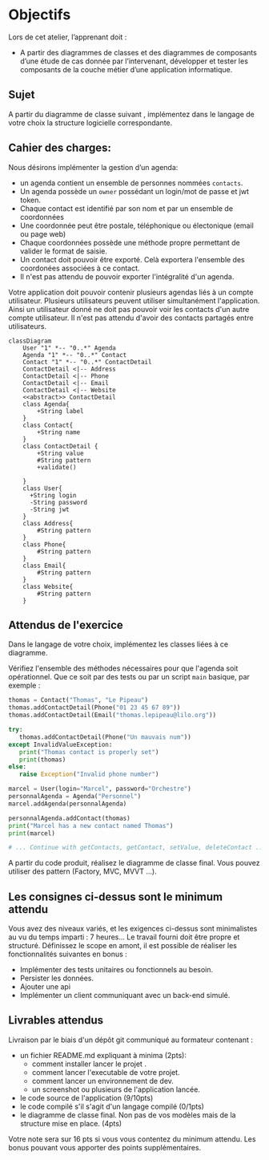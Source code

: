 # Objectifs
Lors de cet atelier, l’apprenant doit :  
-  A partir des diagrammes de classes et des diagrammes de composants d’une étude  de cas donnée par l’intervenant, développer et tester les composants de la couche  métier d’une application informatique.

## Sujet
A partir du diagramme de classe suivant , implémentez dans le langage de votre choix la structure logicielle correspondante.

## Cahier des charges:

Nous désirons implémenter la gestion d’un agenda:
- un agenda contient un ensemble de personnes nommées `contacts`.
- Un agenda possède un `owner` possédant un login/mot de passe et jwt token.
- Chaque contact est identifié par son nom et par un ensemble de coordonnées
- Une coordonnée peut être postale, téléphonique ou électonique (email ou page web)
- Chaque coordonnées possède une méthode propre permettant de valider le format de saisie. 
- Un contact doit pouvoir être exporté. Celà exportera l'ensemble des coordonées associées à ce contact. 
- Il n'est pas attendu de pouvoir exporter l'intégralité d'un agenda.

Votre application doit pouvoir contenir plusieurs agendas liés à un compte utilisateur. 
Plusieurs utilisateurs peuvent utiliser simultanément l'application. 
Ainsi un utilisateur donné ne doit pas pouvoir voir les contacts d'un autre compte utilisateur.
Il n'est pas attendu d'avoir des contacts partagés entre utilisateurs. 

```mermaid
classDiagram
    User "1" *-- "0..*" Agenda
    Agenda "1" *-- "0..*" Contact
    Contact "1" *-- "0..*" ContactDetail
    ContactDetail <|-- Address
    ContactDetail <|-- Phone
    ContactDetail <|-- Email
    ContactDetail <|-- Website
    <<abstract>> ContactDetail
    class Agenda{
        +String label
    }
    class Contact{
        +String name
    }
    class ContactDetail {
        +String value
        #String pattern
        +validate()

    }
    class User{
      +String login
      -String password
      -String jwt
    }
    class Address{
        #String pattern
    }
    class Phone{
        #String pattern
    }
    class Email{
        #String pattern
    }
    class Website{
        #String pattern
    }
```


## Attendus de l'exercice
Dans le langage de votre choix, implémentez les classes liées à ce diagramme.

Vérifiez l'ensemble des méthodes nécessaires pour que l'agenda soit opérationnel.
Que ce soit par des tests ou par un script `main` basique, par exemple : 
```python
thomas = Contact("Thomas", "Le Pipeau")
thomas.addContactDetail(Phone("01 23 45 67 89"))
thomas.addContactDetail(Email("thomas.lepipeau@lilo.org"))

try:
   thomas.addContactDetail(Phone("Un mauvais num"))
except InvalidValueException:
   print("Thomas contact is properly set")
   print(thomas)
else:
   raise Exception("Invalid phone number")

marcel = User(login="Marcel", password="Orchestre")
personnalAgenda = Agenda("Personnel") 
marcel.addAgenda(personnalAgenda)

personnalAgenda.addContact(thomas)
print("Marcel has a new contact named Thomas")
print(marcel)

# ... Continue with getContacts, getContact, setValue, deleteContact ...
```

A partir du code produit, réalisez le diagramme de classe final.
Vous pouvez utiliser des pattern (Factory, MVC, MVVT ...).

## Les consignes ci-dessus sont le minimum attendu
Vous avez des niveaux variés, et les exigences ci-dessus sont minimalistes au vu du temps imparti : 7 heures...
Le travail fourni doit être propre et structuré.
Définissez le scope en amont, il est possible de réaliser les fonctionnalités suivantes en bonus :
 - Implémenter des tests unitaires ou fonctionnels au besoin.
 - Persister les données.
 - Ajouter une api
 - Implémenter un client communiquant avec un back-end simulé.

 

## Livrables attendus
Livraison par le biais d'un dépôt git communiqué au formateur contenant :
 - un fichier README.md expliquant à minima (2pts):
    - comment installer lancer le projet .
    - comment lancer l'executable de votre projet.
    - comment lancer un environnement de dev.
    - un screenshot ou plusieurs de l'application lancée.
 - le code source de l'application (9/10pts)
 - le code compilé s'il s'agit d'un langage compilé (0/1pts)
 - le diagramme de classe final. Non pas de vos modèles mais de la structure mise en place. (4pts)

Votre note sera sur 16 pts si vous vous contentez du minimum attendu. 
Les bonus pouvant vous apporter des points supplémentaires.
